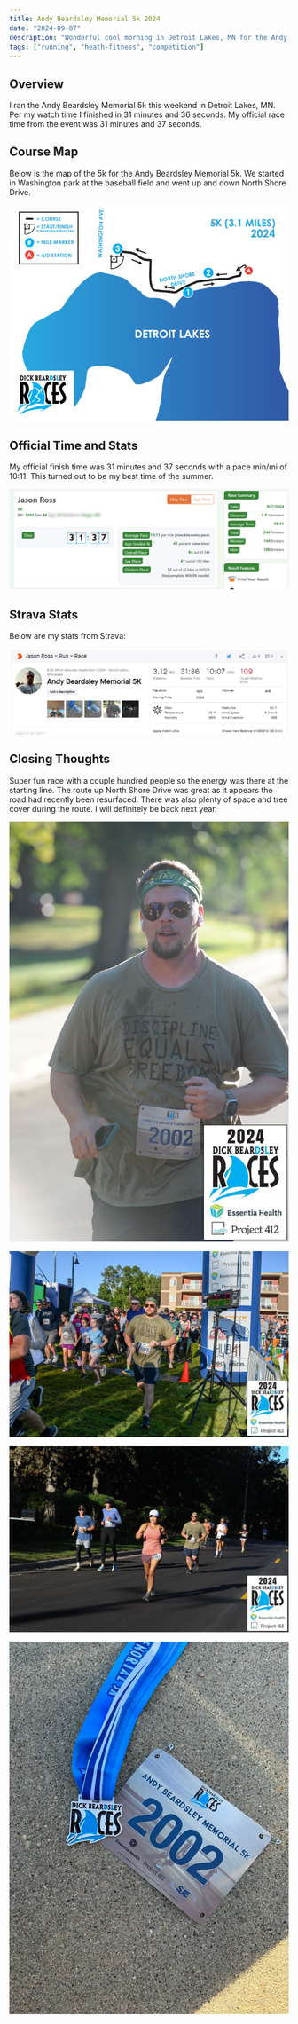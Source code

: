 ```yaml
---
title: Andy Beardsley Memorial 5k 2024
date: "2024-09-07"
description: "Wonderful cool morning in Detroit Lakes, MN for the Andy Beardsley Memorial 5k with a new PR!"
tags: ["running", "heath-fitness", "competition"]
---
```


## Overview

I ran the Andy Beardsley Memorial 5k this weekend in Detroit Lakes, MN. Per my watch time I finished in 31 minutes and 36 seconds. My official race time from the event was 31 minutes and 37 seconds.

## Course Map

Below is the map of the 5k for the Andy Beardsley Memorial 5k. We started in Washington park at the baseball field and went up and down North Shore Drive.

![Dick Beardsley Races 5k Course Map](assets/andy-beardsley-memorial-5k-course-map.png)

## Official Time and Stats

My official finish time was 31 minutes and 37 seconds with a pace min/mi of 10:11. This turned out to be my best time of the summer.

![Any Beardsley Memorial 5k 2024 Official Time](assets/andy-beardsley-memorial-5k-official-time.png)


## Strava Stats

Below are my stats from Strava:

![Altru Beach Party 5k 2024 Strava Stats](assets/andy-beardsley-memorial-5k-strava-stats.png)

## Closing Thoughts

Super fun race with a couple hundred people so the energy was there at the starting line. The route up North Shore Drive was great as it appears the road had recently been resurfaced. There was also plenty of space and tree cover during the route. I will definitely be back next year.

![Any Beardsley Memorial 5k 2024 Close Up](assets/andy-beardsley-memorial-5k-01.jpg)

![Any Beardsley Memorial 5k 2024 Starting Line](assets/andy-beardsley-memorial-5k-02-starting-line.jpg)

![Any Beardsley Memorial 5k 2024 Running on Road](assets/andy-beardsley-memorial-5k-03.jpg)

![Any Beardsley Memorial 5k 2024 Bib and Race Metal](assets/andy-beardsley-memorial-5k-04.jpg)

